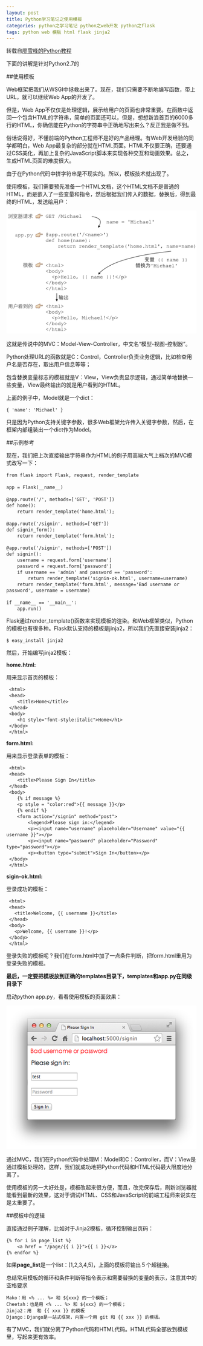 ```yaml
---
layout: post
title: Python学习笔记之使用模板
categories: python之学习笔记 python之web开发 python之flask
tags: python web 模板 html flask jinja2
---
```


转载自[廖雪峰的Python教程](http://www.liaoxuefeng.com/wiki/001374738125095c955c1e6d8bb493182103fac9270762a000/001386832805619b3e68a9cf16c4d0398d8af8f6d50e740000)

下面的讲解是针对Python2.7的

##使用模板

Web框架把我们从WSGI中拯救出来了。现在，我们只需要不断地编写函数，带上URL，就可以继续Web App的开发了。

但是，Web App不仅仅是处理逻辑，展示给用户的页面也非常重要。在函数中返回一个包含HTML的字符串，简单的页面还可以，但是，想想新浪首页的6000多行的HTML，你确信能在Python的字符串中正确地写出来么？反正我是做不到。

俗话说得好，不懂前端的Python工程师不是好的产品经理。有Web开发经验的同学都明白，Web App最复杂的部分就在HTML页面。HTML不仅要正确，还要通过CSS美化，再加上复杂的JavaScript脚本来实现各种交互和动画效果。总之，生成HTML页面的难度很大。

由于在Python代码中拼字符串是不现实的。所以，模板技术就出现了。

使用模板，我们需要预先准备一个HTML文档，这个HTML文档不是普通的HTML，而是嵌入了一些变量和指令，然后根据我们传入的数据，替换后，得到最终的HTML，发送给用户：

![image](../image/2016-01-19/08.png)

这就是传说中的MVC：Model-View-Controller，中文名“模型-视图-控制器”。

Python处理URL的函数就是C：Control，Controller负责业务逻辑，比如检查用户名是否存在，取出用户信息等等；

包含替换变量标志的模板就是V：View，View负责显示逻辑，通过简单地替换一些变量，View最终输出的就是用户看到的HTML。

上面的例子中，Model就是一个dict：

```
{ 'name': 'Michael' }
```

只是因为Python支持关键字参数，很多Web框架允许传入关键字参数，然后，在框架内部组装出一个dict作为Model。

##示例参考

现在，我们把上次直接输出字符串作为HTML的例子用高端大气上档次的MVC模式改写一下：

```
from flask import Flask, request, render_template

app = Flask(__name__)

@app.route('/', methods=['GET', 'POST'])
def home():
    return render_template('home.html');
    
@app.route('/signin', methods=['GET'])
def signin_form():
    return render_template('form.html');
    
@app.route('/signin', methods=['POST'])
def signin():
    username = request.form['username']
    password = request.form['password']
    if username == 'admin' and password == 'password':
        return render_template('signin-ok.html', username=username)
    return render_template('form.html', message='Bad username or password', username = username)
    
if __name__ == '__main__':
    app.run()
```

Flask通过render_template()函数来实现模板的渲染。和Web框架类似，Python的模板也有很多种。Flask默认支持的模板是jinja2，所以我们先直接安装jinja2：

```
$ easy_install jinja2
```

然后，开始编写jinja2模板：

**home.html:**

用来显示首页的模板：

```
 <html>
 <head>
    <title>Home</title>
 </head>
 <body>
    <h1 style="font-style:italic">Home</h1>
 </body>
 </html>
```

**form.html:**

用来显示登录表单的模板：

```
 <html>
 <head>
    <title>Please Sign In</title>
 </head>
 <body>
    {% if message %}
    <p style = "color:red">{{ message }}</p>
    {% endif %}
    <form action="/signin" method="post">
        <legend>Please sign in:</legend>
        <p><input name="username" placeholder="Username" value="{{ username }}"></p>
        <p><input name="password" placeholder="Password" type="password"></p>
        <p><button type="submit">Sign In</button></p>
 </body>
 </html>
```

**sigin-ok.html:**

登录成功的模板：

```
 <html>
 <head>
   <title>Welcome, {{ username }}</title>
 </head>
 <body>
   <p>Welcome, {{ username }}!</p>
 </body>
 </html>
```

登录失败的模板呢？我们在form.html中加了一点条件判断，把form.html重用为登录失败的模板。

**最后，一定要把模板放到正确的templates目录下，templates和app.py在同级目录下**

启动python app.py，看看使用模板的页面效果：

![image](../image/2016-01-19/09.png)

通过MVC，我们在Python代码中处理M：Model和C：Controller，而V：View是通过模板处理的，这样，我们就成功地把Python代码和HTML代码最大限度地分离了。

使用模板的另一大好处是，模板改起来很方便，而且，改完保存后，刷新浏览器就能看到最新的效果，这对于调试HTML、CSS和JavaScript的前端工程师来说实在是太重要了。

##模板中的逻辑

直接通过例子理解，比如对于Jinja2模板，循环控制输出页码：

    {% for i in page_list %}
        <a href = "/page/{{ i }}">{{ i }}</a>
    {% endfor %}

如果**page_list**是一个list：[1,2,3,4,5]，上面的模板将输出５个超链接。

总结常用模板的循环和条件判断等指令表示和需要替换的变量的表示，注意其中的空格要求

```
Mako：用 <% ... %> 和 ${xxx} 的一个模板；
Cheetah：也是用 <% ... %> 和 ${xxx} 的一个模板；
Jinja2：用  和 {{ xxx }} 的模板
Django：Django是一站式框架，内置一个用 git 和 {{ xxx }} 的模板。
```

有了MVC，我们就分离了Python代码和HTML代码。HTML代码全部放到模板里，写起来更有效率。
